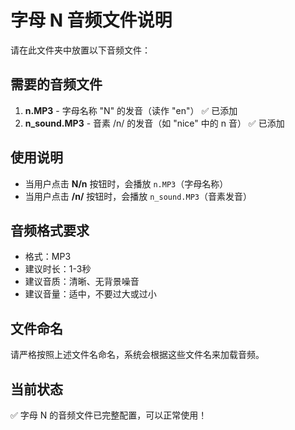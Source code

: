 # 字母 N 音频文件说明

请在此文件夹中放置以下音频文件：

## 需要的音频文件

1. **n.MP3** - 字母名称 "N" 的发音（读作 "en"） ✅ 已添加
2. **n_sound.MP3** - 音素 /n/ 的发音（如 "nice" 中的 n 音） ✅ 已添加

## 使用说明

- 当用户点击 **N/n** 按钮时，会播放 `n.MP3`（字母名称）
- 当用户点击 **/n/** 按钮时，会播放 `n_sound.MP3`（音素发音）

## 音频格式要求

- 格式：MP3
- 建议时长：1-3秒
- 建议音质：清晰、无背景噪音
- 建议音量：适中，不要过大或过小

## 文件命名

请严格按照上述文件名命名，系统会根据这些文件名来加载音频。

## 当前状态

✅ 字母 N 的音频文件已完整配置，可以正常使用！ 